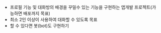 - 프로필 기능 및 대화방의 배경을 꾸밀수 있는 기능을 구현하는 앱개발 프로젝트(가능하면 배포까지 목표)
- 최소 2인 이상이 사용하여 대화할 수 있도록 목표
- 할 수 있다면 봇(bot)도 구현하기
